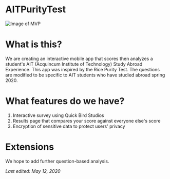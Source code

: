 # AITPurityTest
![Image of MVP](mvp_screenshot.png=100x)

# What is this?

We are creating an interactive mobile app that scores then analyzes a student's AIT (Acquincum Institute of Technology) Study Abroad Experience. This app was inspired by the Rice Purity Test. The questions are modified to be specific to AIT students who have studied abroad spring 2020.

# What features do we have?

1. Interactive survey using Quick Bird Studios
2. Results page that compares your score against everyone else's score
3. Encryption of sensitive data to protect users' privacy

# Extensions

We hope to add further question-based analysis.

_Last edited: May 12, 2020_
